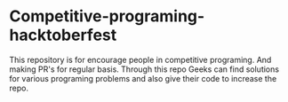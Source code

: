 # Competitive-programing-hacktoberfest
This repository is for encourage people in competitive programing. And making PR's for regular basis. Through this repo Geeks can find solutions for various programing problems and also give their code to increase the repo.
